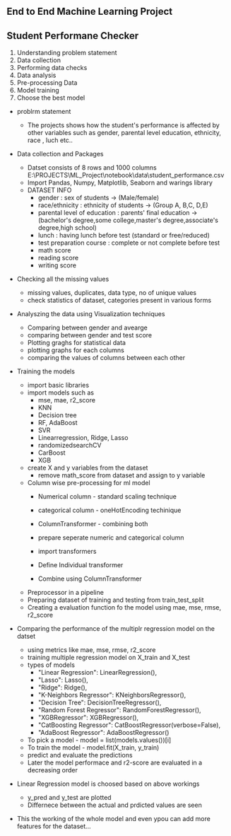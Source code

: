 ## End to End Machine Learning Project

## Student Performane Checker

1. Understanding problem statement
2. Data collection
3. Performing data checks
4. Data analysis
5. Pre-processing Data 
6. Model training
7. Choose the best model


-  problrm statement
    - The projects shows how the student's performance is affected by other variables such as gender, parental level education, ethnicity, race , luch etc..

-  Data collection and Packages
    - Datset consists of 8 rows and 1000 columns
    E:\PROJECTS\ML_Project\notebook\data\student_performance.csv
    - Import Pandas, Numpy, Matplotlib, Seaborn and warings library
    - DATASET INFO
        - gender : sex of students -> (Male/female)
        - race/ethnicity : ethnicity of students -> (Group A, B,C, D,E)
        - parental level of education : parents' final education ->(bachelor's degree,some college,master's degree,associate's degree,high school)
        - lunch : having lunch before test (standard or free/reduced)
        - test preparation course : complete or not complete before test
        - math score
        - reading score
        - writing score

    
-  Checking all the missing values
    - missing values, duplicates, data type, no of unique values 
    - check statistics of dataset, categories present in various forms


-  Analyszing the data using Visualization techniques
    - Comparing between gender and avearge
    - comparing between gender and test score
    - Plotting graghs for statistical data
    - plotting graphs for each columns 
    - comparing the values of columns between each other


-  Training the models
    - import basic libraries
    - import models such as
        - mse, mae, r2_score
        - KNN
        - Decision tree
        - RF, AdaBoost
        - SVR
        - Linearregression, Ridge, Lasso
        - randomizedsearchCV
        - CarBoost
        - XGB
    - create X and y variables from the dataset
        - remove math_score from dataset and assign to y variable
    - Column wise pre-processing for ml model
        - Numerical column - standard scaling technique
        - categorical column - oneHotEncoding techinique
        - ColumnTransformer - combining both

        - prepare seperate numeric and categorical column
        - import transformers
        - Define Individual transformer
        - Combine using ColumnTransformer
    - Preprocessor in a pipeline
    - Preparing dataset of training and testing from train_test_split 
    - Creating a evaluation function fo the model using mae, mse, rmse, r2_score


-  Comparing the performance of the multiplr regression model on the datset
    - using metrics like mae, mse, rmse, r2_score
    - training multiple regression model on X_train and X_test
    - types of models
        - "Linear Regression": LinearRegression(),
        - "Lasso": Lasso(),
        - "Ridge": Ridge(),
        - "K-Neighbors Regressor": KNeighborsRegressor(),
        - "Decision Tree": DecisionTreeRegressor(),
        - "Random Forest Regressor": RandomForestRegressor(),
        - "XGBRegressor": XGBRegressor(), 
        - "CatBoosting Regressor": CatBoostRegressor(verbose=False),
        - "AdaBoost Regressor": AdaBoostRegressor()
    - To pick a model - model = list(models.values())[i]
    - To train the model - model.fit(X_train, y_train)
    - predict and evaluate the predictions 
    - Later the model performace and r2-score are evaluated in a decreasing order

- Linear Regression model is choosed based on above workings
    - y_pred and y_test are plotted
    - Differnece between the actual and prdicted values are seen

- This the working of the whole model and even ypou can add more features for the dataset...
